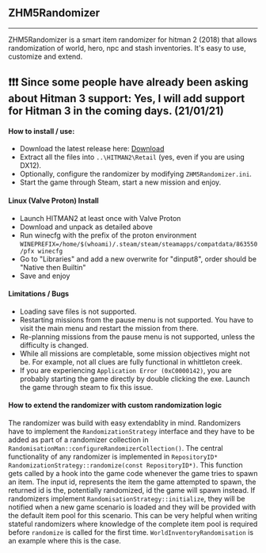 ## ZHM5Randomizer
--------------------
ZHM5Randomizer is a smart item randomizer for hitman 2 (2018) that allows randomization of world, hero, npc and stash inventories. It's easy to use, customize and extend.

## ❗❗❗ Since some people have already been asking about Hitman 3 support: Yes, I will add support for Hitman 3 in the coming days. (21/01/21) 

#### How to install / use:
- Download the latest release here: [Download](https://github.com/pawREP/ZHM5Randomizer/releases/latest "Download")
- Extract all the files into `..\HITMAN2\Retail` (yes, even if you are using DX12).
- Optionally, configure the randomizer by modifying `ZHM5Randomizer.ini`.
- Start the game through Steam, start a new mission and enjoy.

#### Linux (Valve Proton) Install
- Launch HITMAN2 at least once with Valve Proton
- Download and unpack as detailed above
- Run winecfg with the prefix of the proton environment `WINEPREFIX=/home/$(whoami)/.steam/steam/steamapps/compatdata/863550/pfx winecfg`
- Go to "Libraries" and add a new overwrite for "dinput8", order should be "Native then Builtin"
- Save and enjoy

#### Limitations / Bugs
- Loading save files is not supported.
- Restarting missions from the pause menu is not supported. You have to visit the main menu and restart the mission from there.
- Re-planning missions from the pause menu is not supported, unless the difficulty is changed.
- While all missions are completable, some mission objectives might not be. For example, not all clues are fully functional in whittleton creek.
- If you are experiencing `Application Error (0xC0000142)`, you are probably starting the game directly by double clicking the exe. Launch the game through steam to fix this issue.

#### How to extend the randomizer with custom randomization logic
The randomizer was build with easy extendablity in mind. Randomizers have to implement the `RandomizationStrategy` interface and they have to be added as part of a randomizer collection in `RandomisationMan::configureRandomizerCollection()`. The central functionality of any randomizer is implemented in `RepositoryID* RandomizationStrategy::randomize(const RepositoryID*)`. This function gets called by a hook into the game code whenever the game tries to spawn an item. The input id, represents the item the game attempted to spawn, the returned id is the, potentially randomized, id the game will spawn instead. If randomizers implement `RandomisationStrategy::initialize`, they will be notified when a new game scenario is loaded and they will be provided with the default item pool for this scenario. This can be very helpful when writing stateful randomizers where knowledge of the complete item pool is required before `randomize` is called for the first time. `WorldInventoryRandomisation` is an example where this is the case.
